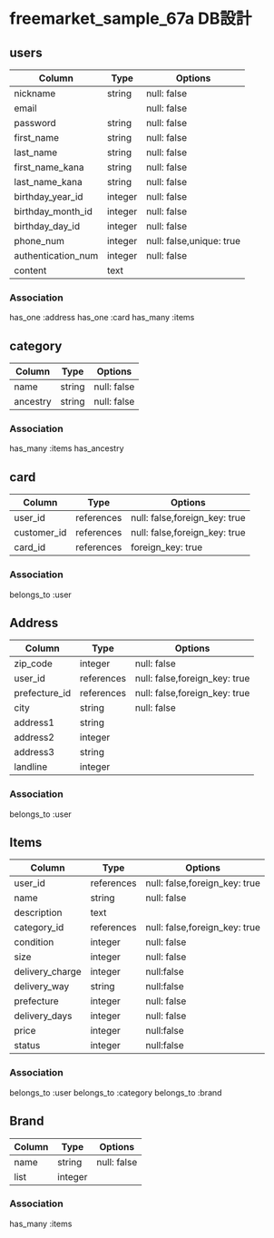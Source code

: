 # freemarket_sample_67a DB設計

## users
|Column|Type|Options|
|------|----|-------|
|nickname|string|null: false|
|email||null: false|
|password|string|null: false|
|first_name|string|null: false|
|last_name|string|null: false|
|first_name_kana|string|null: false|
|last_name_kana|string|null: false|
|birthday_year_id|integer|null: false|
|birthday_month_id|integer|null: false|
|birthday_day_id|integer|null: false|
|phone_num|integer|null: false,unique: true|
|authentication_num|integer|null: false|
|content|text||

### Association
has_one :address
has_one :card
has_many :items


## category
|Column|Type|Options|
|------|----|-------|
|name|string|null: false|
|ancestry|string|null: false|

### Association
has_many :items
has_ancestry


## card
|Column|Type|Options|
|------|----|-------|
|user_id|references|null: false,foreign_key: true|
|customer_id|references|null: false,foreign_key: true|
|card_id|references|foreign_key: true|                 

### Association
belongs_to :user


## Address
|Column|Type|Options|
|------|----|-------|
|zip_code|integer|null: false|
|user_id|references|null: false,foreign_key: true| 
|prefecture_id|references|null: false,foreign_key: true|        
|city|string|null: false|
|address1|string|
|address2|integer|
|address3|string|
|landline|integer|

### Association
belongs_to :user



## Items
|Column|Type|Options|
|------|----|-------|
|user_id|references|null: false,foreign_key: true|
|name|string|null: false|
|description|text||
|category_id|references|null: false,foreign_key: true|   
|condition|integer|null: false|
|size|integer|null: false|
|delivery_charge|integer|null:false|
|delivery_way|string|null:false|
|prefecture|integer|null: false|
|delivery_days|integer|null: false|
|price|integer|null:false|
|status|integer|null:false|   

### Association
belongs_to :user
belongs_to :category
belongs_to :brand



## Brand
|Column|Type|Options|
|------|----|-------|
|name|string|null: false|
|list|integer||

### Association
has_many :items